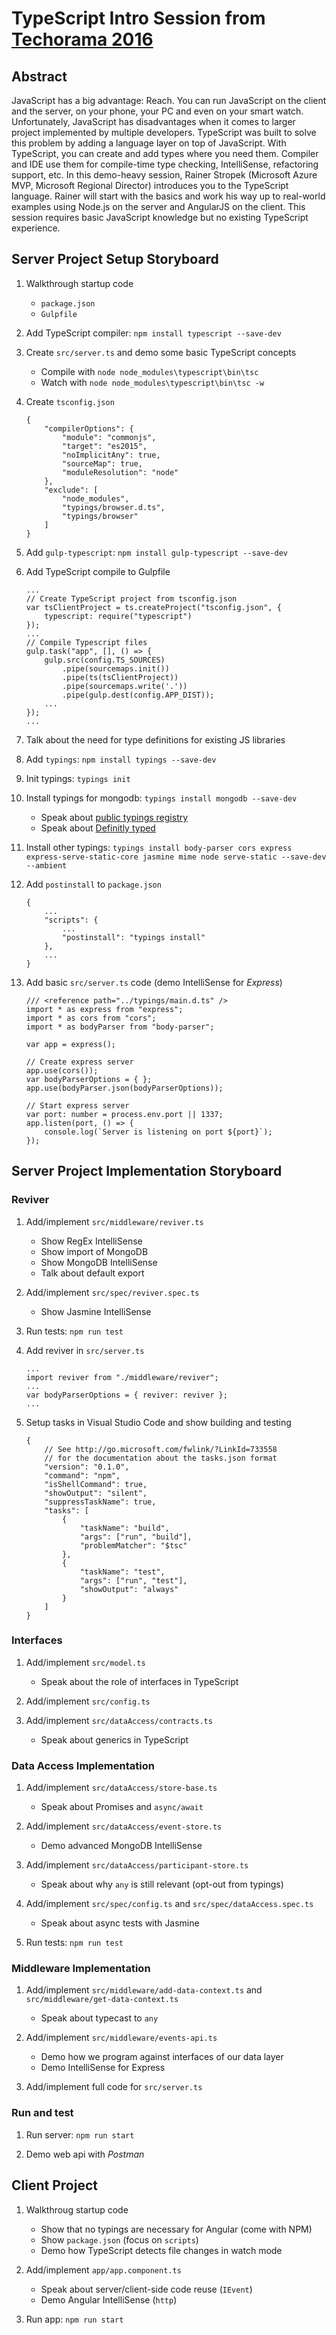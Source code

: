 # TypeScript Intro Session from [Techorama 2016](http://www.techorama.be/agenda-2016/)

## Abstract

JavaScript has a big advantage: Reach. You can run JavaScript on the client and the server, on your phone, your PC and even on your smart watch. Unfortunately, JavaScript has disadvantages when it comes to larger project implemented by multiple developers. TypeScript was built to solve this problem by adding a language layer on top of JavaScript. With TypeScript, you can create and add types where you need them. Compiler and IDE use them for compile-time type checking, IntelliSense, refactoring support, etc. In this demo-heavy session, Rainer Stropek (Microsoft Azure MVP, Microsoft Regional Director) introduces you to the TypeScript language. Rainer will start with the basics and work his way up to real-world examples using Node.js on the server and AngularJS on the client. This session requires basic JavaScript knowledge but no existing TypeScript experience. 


## Server Project Setup Storyboard

1. Walkthrough startup code
    * `package.json`
    * `Gulpfile`

1. Add TypeScript compiler: `npm install typescript --save-dev`

1. Create `src/server.ts` and demo some basic TypeScript concepts
    * Compile with `node node_modules\typescript\bin\tsc`
    * Watch with `node node_modules\typescript\bin\tsc -w`

1. Create `tsconfig.json`
    ```
    {
        "compilerOptions": {
            "module": "commonjs",
            "target": "es2015",
            "noImplicitAny": true,
            "sourceMap": true,
            "moduleResolution": "node"
        },
        "exclude": [
            "node_modules",
            "typings/browser.d.ts",
            "typings/browser"
        ]
    }
    ```

1. Add `gulp-typescript`: `npm install gulp-typescript --save-dev`

1. Add TypeScript compile to Gulpfile
    ```
    ...
    // Create TypeScript project from tsconfig.json
    var tsClientProject = ts.createProject("tsconfig.json", {
        typescript: require("typescript")
    });
    ...
    // Compile Typescript files
    gulp.task("app", [], () => {
        gulp.src(config.TS_SOURCES)
            .pipe(sourcemaps.init())
            .pipe(ts(tsClientProject))
            .pipe(sourcemaps.write('.'))
            .pipe(gulp.dest(config.APP_DIST));
        ...
    });
    ...
    ```

1. Talk about the need for type definitions for existing JS libraries

1. Add `typings`: `npm install typings --save-dev`

1. Init typings: `typings init`

1. Install typings for mongodb: `typings install mongodb --save-dev`
    * Speak about [public typings registry](https://github.com/typings/registry)
    * Speak about [Definitly typed](https://github.com/borisyankov/DefinitelyTyped)

1. Install other typings: `typings install body-parser cors express express-serve-static-core jasmine mime node serve-static --save-dev --ambient`

1. Add `postinstall` to `package.json`
    ```
    {
        ...
        "scripts": {
            ...
            "postinstall": "typings install"
        },
        ...
    }
    ```

1. Add basic `src/server.ts` code (demo IntelliSense for *Express*)
    ```
    /// <reference path="../typings/main.d.ts" />
    import * as express from "express";
    import * as cors from "cors";
    import * as bodyParser from "body-parser";

    var app = express();

    // Create express server
    app.use(cors());
    var bodyParserOptions = { };
    app.use(bodyParser.json(bodyParserOptions));

    // Start express server
    var port: number = process.env.port || 1337;
    app.listen(port, () => {
        console.log(`Server is listening on port ${port}`);
    });
    ```


## Server Project Implementation Storyboard

### Reviver

1. Add/implement `src/middleware/reviver.ts`
    * Show RegEx IntelliSense
    * Show import of MongoDB
    * Show MongoDB IntelliSense
    * Talk about default export

1. Add/implement `src/spec/reviver.spec.ts`
    * Show Jasmine IntelliSense

1. Run tests: `npm run test`

1. Add reviver in `src/server.ts`
    ```
    ...
    import reviver from "./middleware/reviver";
    ...
    var bodyParserOptions = { reviver: reviver };
    ...
    ```

1. Setup tasks in Visual Studio Code and show building and testing
    ```
    {
        // See http://go.microsoft.com/fwlink/?LinkId=733558
        // for the documentation about the tasks.json format
        "version": "0.1.0",
        "command": "npm",
        "isShellCommand": true,
        "showOutput": "silent",
        "suppressTaskName": true,
        "tasks": [
            {
                "taskName": "build",
                "args": ["run", "build"],
                "problemMatcher": "$tsc"
            },
            {
                "taskName": "test",
                "args": ["run", "test"],
                "showOutput": "always"
            }
        ]
    }
    ```

### Interfaces

1. Add/implement `src/model.ts`
    * Speak about the role of interfaces in TypeScript

1. Add/implement `src/config.ts`

1. Add/implement `src/dataAccess/contracts.ts`
    * Speak about generics in TypeScript

### Data Access Implementation

1. Add/implement `src/dataAccess/store-base.ts`
    * Speak about Promises and `async/await`

1. Add/implement `src/dataAccess/event-store.ts`
    * Demo advanced MongoDB IntelliSense

1. Add/implement `src/dataAccess/participant-store.ts`
    * Speak about why `any` is still relevant (opt-out from typings)

1. Add/implement `src/spec/config.ts` and `src/spec/dataAccess.spec.ts`
    * Speak about async tests with Jasmine
    
1. Run tests: `npm run test`

### Middleware Implementation

1. Add/implement `src/middleware/add-data-context.ts` and `src/middleware/get-data-context.ts`
    * Speak about typecast to `any`

1. Add/implement `src/middleware/events-api.ts`
    * Demo how we program against interfaces of our data layer
    * Demo IntelliSense for Express

1. Add/implement full code for `src/server.ts`

### Run and test

1. Run server: `npm run start`

1. Demo web api with *Postman*


## Client Project

1. Walkthroug startup code
    * Show that no typings are necessary for Angular (come with NPM)
    * Show `package.json` (focus on `scripts`)
    * Demo how TypeScript detects file changes in watch mode

1. Add/implement `app/app.component.ts`
    * Speak about server/client-side code reuse (`IEvent`)
    * Demo Angular IntelliSense (`http`)

1. Run app: `npm run start`

